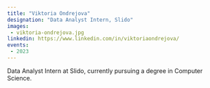 ```yaml
---
title: "Viktoria Ondrejova"
designation: "Data Analyst Intern, Slido"
images:
 - viktoria-ondrejova.jpg
linkedin: https://www.linkedin.com/in/viktoriaondrejova/
events:
 - 2023
---
```


Data Analyst Intern at Slido, currently pursuing a degree in Computer Science.